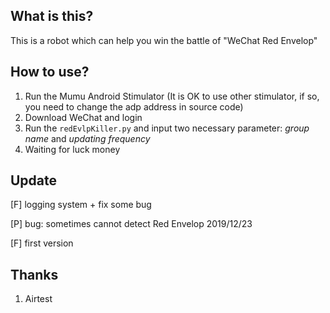 ## What is this?

This is a robot which can help you win the battle of "WeChat Red Envelop"

## How to use?

1. Run the Mumu Android Stimulator (It is OK to use other stimulator, if so, you need to change the adp address in source code)
2. Download WeChat and login
2. Run the `redEvlpKiller.py` and input two necessary parameter: *group name* and *updating frequency*
3. Waiting for luck money

## Update

[F] logging system + fix some bug

[P] bug: sometimes cannot detect Red Envelop 2019/12/23

[F] first version

## Thanks

1. Airtest